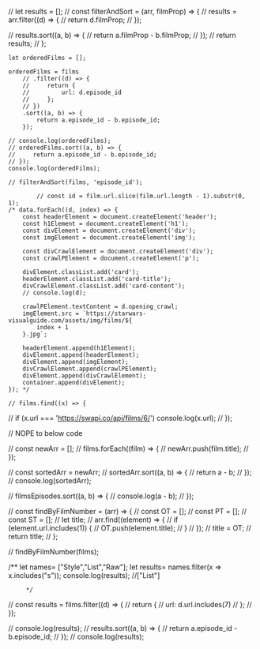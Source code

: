 // let results = [];
// const filterAndSort = (arr, filmProp) => {
//     results = arr.filter((d) => {
//         return d.filmProp;
//     });

//     results.sort((a, b) => {
//         return a.filmProp - b.filmProp;
//     });
//     return results;
// };

    let orderedFilms = [];

    orderedFilms = films
        // .filter((d) => {
        //     return {
        //         url: d.episode_id
        //     };
        // })
        .sort((a, b) => {
            return a.episode_id - b.episode_id;
        });

    // console.log(orderedFilms);
    // orderedFilms.sort((a, b) => {
    //     return a.episode_id - b.episode_id;
    // });
    console.log(orderedFilms);

    // filterAndSort(films, 'episode_id');

            // const id = film.url.slice(film.url.length - 1).substr(0, 1);
    /* data.forEach((d, index) => {
        const headerElement = document.createElement('header');
        const h1Element = document.createElement('h1');
        const divElement = document.createElement('div');
        const imgElement = document.createElement('img');

        const divCrawlElement = document.createElement('div');
        const crawlPElement = document.createElement('p');

        divElement.classList.add('card');
        headerElement.classList.add('card-title');
        divCrawlElement.classList.add('card-content');
        // console.log(d);

        crawlPElement.textContent = d.opening_crawl;
        imgElement.src = `https://starwars-visualguide.com/assets/img/films/${
            index + 1
        }.jpg`;

        headerElement.append(h1Element);
        divElement.append(headerElement);
        divElement.append(imgElement);
        divCrawlElement.append(crawlPElement);
        divElement.append(divCrawlElement);
        container.append(divElement);
    }); */

    // films.find((x) => {
//     if (x.url === 'https://swapi.co/api/films/6/') console.log(x.url);
// });

// NOPE to below code

// const newArr = [];
// films.forEach((film) => {
//     newArr.push(film.title);
// });

// const sortedArr = newArr;
// sortedArr.sort((a, b) => {
//     return a - b;
// });
// console.log(sortedArr);

// filmsEpisodes.sort((a, b) => {
//     console.log(a - b);
// });

// const findByFilmNumber = (arr) => {
//     const OT = [];
//     const PT = [];
//     const ST = [];
//     let title;
//     arr.find((element) => {
//         if (element.url.includes(1)) {
//             OT.push(element.title);
//         }
//     });
//     title = OT;
//     return title;
// };

// findByFilmNumber(films);

/**
         let names= ["Style","List","Raw"];
            let results= names.filter(x => x.includes("s"));
            console.log(results); //["List"]

         */

// const results = films.filter((d) => {
//     return {
//         url: d.url.includes(7)
//     };
// });

// console.log(results);
// results.sort((a, b) => {
//     return a.episode_id - b.episode_id;
// });
// console.log(results);
